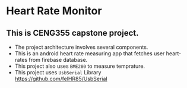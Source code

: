 #  Heart Rate Monitor
## This is CENG355 capstone project.
- The project architecture involves several components.
- This is an android heart rate measuring app that fetches user heart-rates from firebase database.
- This project also uses `BME280` to measure temprature.
- This project uses `UsbSerial` Library https://github.com/felHR85/UsbSerial
